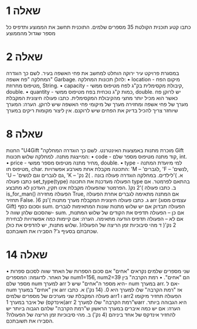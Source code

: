 # שאלה 1 
כתבו קטע תוכנית הקולטת 35 מספרים שלמים. התוכנית תחשב את הממוצע ותדפיס כל מספר שגדול מהממוצע
# שאלה 2 
במסגרת פרויקט עיר ירוקה הוחלט למחשב את פחי האשפה בעיר. 
לשם כך הוגדרה המחלקה "פח אשפה" Garbage.
 להלן תכונות המחלקה:
 • location - מיקום הפח מטיפוס מחרוזת, String.
 • capacity - קיבולת מקסימלית בק"ג לפח מטיפוס ממשי, double.
 • quantity - כמות ק"ג נוכחית בפח מטיפוס ממשי, double.
יש לרוקן פח כאשר הוא מכיל יותר מחצי מהקיבולת המקסימלית. 
כתבו פעולה חיצונית המקבלת מערך של פחי אשפה ומחזירה מערך של מיקומי פחי האשפה שיש לרוקן. הערה: המערך שיוחזר צריך להכיל בדיוק את הפחים שיש לרוקנם. אין ליצור מקומות ריקים במערך
# שאלה 8 
החנות "U4Gift "מוכרת מתנות באמצעות האינטרנט. לשם כך הוגדרה המחלקה Gift המייצגת מתנה. למחלקה שלוש תכונות:
 • code - קוד מתנה מטיפוס מספר שלם, int.
 • price - מחיר מתנה מטיפוס מספר ממשי, double.
 • type - למי מיועדת המתנה מטיפוס תו, char.
 התכונה מקבלת אחת מארבע אפשרויות: 'M – 'לגברים, 'F – 'לנשים, 'U – 'גם לגברים וגם לנשים, 'K – 'לילדים. 
במחלקה הוגדרה פעולה בונה
. )2 נק'( א. כתבו פעולה set_type(type) הפעולה מעדכנת את התכונה type בהתאם לפרמטר. אם הפרמטר שהפעולה מקבלת אינו תקין, העדכון לא מתבצע.
 )2 נק'( ב. כתבו פעולה is_for_man() הפעולה מחזירה True, אם המתנה מתאימה לגברים אחרת הפעולה תחזיר False.
 )6 נק'( ג. כתבו פעולה חיצונית המקבלת מערך מתנות arr (עצמים מסוג Gift) וסכום כסף sum. הפעולה תבדוק אם יש שלוש מתנות שונות המתאימות לגברים שהסכום שלהן שווה ל- sum. אם כן – הפעולה תדפיס את הקודים של שלוש המתנות, אם לא – הפעולה תדפיס הודעה מתאימה.
הערה: אם קיימות כמה אפשרויות לבחירת שלוש מתנות, יש להדפיס את כולן.
 )2 נק'( ד מהי סיבוכיות זמן הריצה של הפעולה שכתבתם בסעיף ג'? הסבירו את תשובתכם.

# שאלה 14
 • שני מספרים שלמים נקראים "אחים" אם סכום הספרות של האחד שווה לסכום ספרות של האחר. לדוגמה: המספרים num1=156, num2=39 הם "אחים".
 • רמת הקרבה" בין מספר שלם num למערך arr היא מספר ה"אחים" שיש ל- num במערך arr.  אם ל- num אין "אחים" במערך arr אז "רמת הקרבה" שלו למערך היא 0.
(14 נק') א. כתבו פעולה המקבלת שני מערכים של מספרים שלמים arr1 ו arr2 הפעולה תחזיר מיקומו )אינדקס) של איבר במערך 1arr  ש"רמת הקרבה" שלו למערך 2arr  היא הגבוהה ביותר. 
הערה: אם יש כמה איברים במערך הראשון ש"רמת הקרבה" שלהם הגבוה ביותר יש להחזיר אינדקס של אחד ביניהם
(4 נק') ב. מהי סיבוכיות זמן הריצה של הפעולה? הסבירו את תשובתכם.
